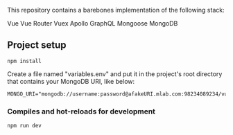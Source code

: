 This repository contains a barebones implementation of the following stack:

Vue
Vue Router
Vuex
Apollo
GraphQL
Mongoose
MongoDB

## Project setup
```
npm install
```
Create a file named "variables.env" and put it in the project's root directory that contains your MongoDB URI, like below:

```
MONGO_URI="mongodb://username:password@afakeURI.mlab.com:98234089234/vuegraphqlboilerplate"
```

### Compiles and hot-reloads for development
```
npm run dev
```